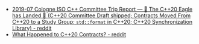 

- [2019-07 Cologne ISO C++ Committee Trip Report — 🚀 The C++20 Eagle has Landed 🚀 (C++20 Committee Draft shipped; Contracts Moved From C++20 to a Study Group; `std::format` in C++20; C++20 Synchronization Library) - reddit](https://www.reddit.com/r/cpp/comments/cfk9de/201907_cologne_iso_c_committee_trip_report_the/)
- [What Happened to C++20 Contracts? - reddit](https://www.reddit.com/r/cpp/comments/cmk7ek/what_happened_to_c20_contracts/)
